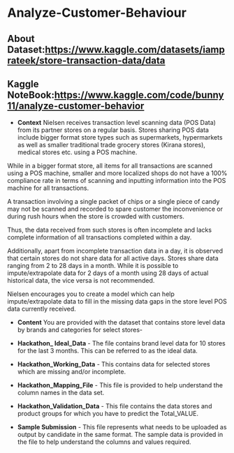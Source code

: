 # Analyze-Customer-Behaviour
## About Dataset:https://www.kaggle.com/datasets/iamprateek/store-transaction-data/data
## Kaggle NoteBook:https://www.kaggle.com/code/bunny11/analyze-customer-behavior
* **Context**
Nielsen receives transaction level scanning data (POS Data) from its partner stores on a regular basis. Stores sharing POS data include bigger format store types such as supermarkets, hypermarkets as well as smaller traditional trade grocery stores (Kirana stores), medical stores etc. using a POS machine.

While in a bigger format store, all items for all transactions are scanned using a POS machine, smaller and more localized shops do not have a 100% compliance rate in terms of scanning and inputting information into the POS machine for all transactions.

A transaction involving a single packet of chips or a single piece of candy may not be scanned and recorded to spare customer the inconvenience or during rush hours when the store is crowded with customers.

Thus, the data received from such stores is often incomplete and lacks complete information of all transactions completed within a day.

Additionally, apart from incomplete transaction data in a day, it is observed that certain stores do not share data for all active days. Stores share data ranging from 2 to 28 days in a month. While it is possible to impute/extrapolate data for 2 days of a month using 28 days of actual historical data, the vice versa is not recommended.

Nielsen encourages you to create a model which can help impute/extrapolate data to fill in the missing data gaps in the store level POS data currently received.

* **Content**
You are provided with the dataset that contains store level data by brands and categories for select stores-

* **Hackathon_ Ideal_Data** - The file contains brand level data for 10 stores for the last 3 months. This can be referred to as the ideal data.

* **Hackathon_Working_Data** - This contains data for selected stores which are missing and/or incomplete.

* **Hackathon_Mapping_File** - This file is provided to help understand the column names in the data set.

* **Hackathon_Validation_Data** - This file contains the data stores and product groups for which you have to predict the Total_VALUE.

* **Sample Submission** - This file represents what needs to be uploaded as output by candidate in the same format. The sample data is provided in the file to help understand the columns and values required.
